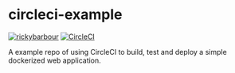 # circleci-example

[![rickybarbour](https://circleci.com/gh/rickybarbour/circleci.svg?style=shield)]()
[![CircleCI](https://app.circleci.com/pipelines/github/rickybarbour/simple_app.svg?style=svg)](https://app.circleci.com/pipelines/github/rickybarbour/simple_app)

A example repo of using CircleCI to build, test and deploy a simple dockerized web application.

